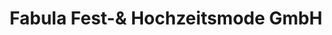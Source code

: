 ---
title: "Fabula Fest-& Hochzeitsmode GmbH"
url: /degersheim/fabula-fest-und-hochzeitsmode-gmbh/
shop: Modehaus
---